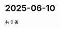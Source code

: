 # 2025-06-10

共 0 条

<!-- BEGIN ZHIHUVIDEO -->
<!-- 最后更新时间 Tue Jun 10 2025 20:22:43 GMT+0800 (China Standard Time) -->

<!-- END ZHIHUVIDEO -->

